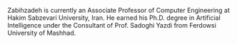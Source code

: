 Zabihzadeh is currently an Associate Professor of Computer Engineering at Hakim Sabzevari University, Iran. He earned his Ph.D. degree in Artificial Intelligence under the Consultant of Prof. Sadoghi Yazdi from Ferdowsi University of Mashhad.
